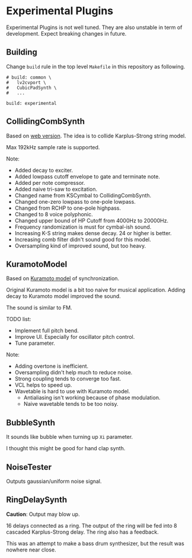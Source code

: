 # Experimental Plugins
Experimental Plugins is not well tuned. They are also unstable in term of development. Expect breaking changes in future.

## Building
Change `build` rule in the top level `Makefile` in this repository as following.

```make
# build: common \
# 	lv2cvport \
# 	CubicPadSynth \
#   ...

build: experimental
```

## CollidingCombSynth
Based on [web version](https://ryukau.github.io/KSCymbal/). The idea is to collide Karplus-Strong string model.

Max 192kHz sample rate is supported.

Note:
- Added decay to exciter.
- Added lowpass cutoff envelope to gate and terminate note.
- Added per note compressor.
- Added naive tri-saw to excitation.
- Changed name from KSCymbal to CollidingCombSynth.
- Changed one-zero lowpass to one-pole lowpass.
- Changed from RCHP to one-pole highpass.
- Changed to 8 voice polyphonic.
- Changed upper bound of HP Cutoff from 4000Hz to 20000Hz.
- Frequency randomization is must for cymbal-ish sound.
- Increasing K-S string makes dense decay. 24 or higher is better.
- Increasing comb filter didn't sound good for this model.
- Oversampling kind of improved sound, but too heavy.

## KuramotoModel
Based on [Kuramoto model](https://en.wikipedia.org/wiki/Kuramoto_model) of synchronization.

Original Kuramoto model is a bit too naive for musical application. Adding decay to Kuramoto model improved the sound.

The sound is similar to FM.

TODO list:
- Implement full pitch bend.
- Improve UI. Especially for oscillator pitch control.
- Tune parameter.

Note:
- Adding overtone is inefficient.
- Oversampling didn't help much to reduce noise.
- Strong coupling tends to converge too fast.
- VCL helps to speed up.
- Wavetable is hard to use with Kuramoto model.
  - Antialiasing isn't working because of phase modulation.
  - Naive wavetable tends to be too noisy.

## BubbleSynth
It sounds like bubble when turning up `Xi` parameter.

I thought this might be good for hand clap synth.

## NoiseTester
Outputs gaussian/uniform noise signal.

## RingDelaySynth
**Caution**: Output may blow up.

16 delays connected as a ring. The output of the ring will be fed into 8 cascaded Karplus-Strong delay. The ring also has a feedback.

This was an attempt to make a bass drum synthesizer, but the result was nowhere near close.

